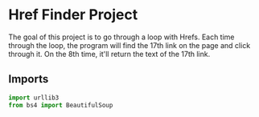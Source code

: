 # Href Finder Project

The goal of this project is to go through a loop with Hrefs. Each time through the loop, the program will find the 17th link on the page and click through it. On the 8th time, it'll return the text of the 17th link.

## Imports

```python
import urllib3
from bs4 import BeautifulSoup
```
